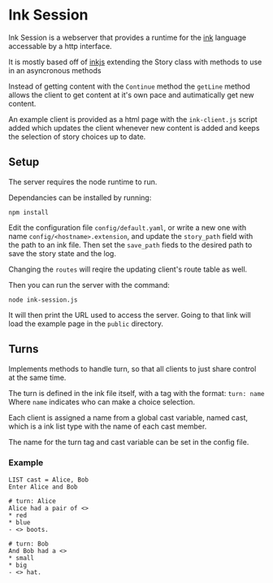 # Ink Session

Ink Session is a webserver that provides a runtime for the [ink](https://github.com/inkle/ink/) 
language accessable by a http interface.

It is mostly based off of [inkjs](https://github.com/y-lohse/inkjs/) 
extending the Story class with methods to use in an asyncronous methods

Instead of getting content with the `Continue` method the `getLine` method allows 
the client to get content at it's own pace and autimatically get new content.

An example client is provided as a html page with the `ink-client.js` script added
which updates the client whenever new content is added and keeps the selection of
story choices up to date.

## Setup
The server requires the node runtime to run.

Dependancies can be installed by running:

` npm install `

Edit the configuration file `config/default.yaml`, 
or write a new one with name `config/<hostname>.extension`,
and update the `story_path` field with the path to an ink file.
Then set the `save_path` fieds to the desired path to save the story
state and the log. 

Changing the `routes` will reqire the updating client's route table as well.

Then you can run the server with the command:

`node ink-session.js`

It will then print the URL used to access the server.
Going to that link will load the example page in the `public` directory.

## Turns

Implements methods to handle turn, so that all clients to just share control at the same time.

The turn is defined in the ink file itself, with a tag with the format: 
`turn: name` 
Where `name` indicates who can make a choice selection.

Each client is assigned a name from a global cast variable, named cast, which is a ink list type with the name of each cast member.

The name for the turn tag and cast variable can be set in the config file.

### Example
```
LIST cast = Alice, Bob
Enter Alice and Bob

# turn: Alice
Alice had a pair of <>
* red
* blue
- <> boots.

# turn: Bob
And Bob had a <>
* small
* big
- <> hat.
```
